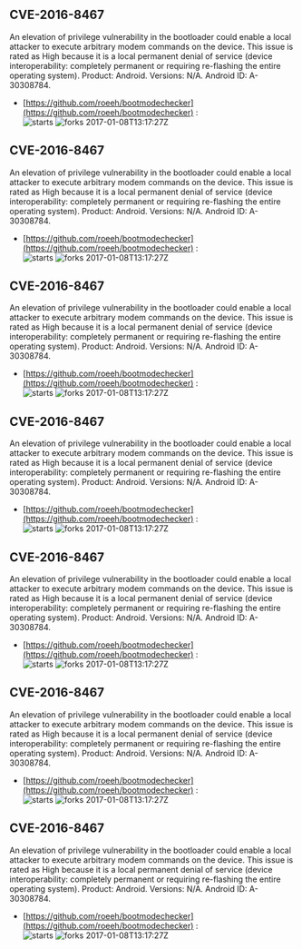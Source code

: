 ## CVE-2016-8467
 An elevation of privilege vulnerability in the bootloader could enable a local attacker to execute arbitrary modem commands on the device. This issue is rated as High because it is a local permanent denial of service (device interoperability: completely permanent or requiring re-flashing the entire operating system). Product: Android. Versions: N/A. Android ID: A-30308784.

- [https://github.com/roeeh/bootmodechecker](https://github.com/roeeh/bootmodechecker) :  
![starts](https://img.shields.io/github/stars/roeeh/bootmodechecker.svg) 
![forks](https://img.shields.io/github/forks/roeeh/bootmodechecker.svg) 
2017-01-08T13:17:27Z

## CVE-2016-8467
 An elevation of privilege vulnerability in the bootloader could enable a local attacker to execute arbitrary modem commands on the device. This issue is rated as High because it is a local permanent denial of service (device interoperability: completely permanent or requiring re-flashing the entire operating system). Product: Android. Versions: N/A. Android ID: A-30308784.

- [https://github.com/roeeh/bootmodechecker](https://github.com/roeeh/bootmodechecker) :  
![starts](https://img.shields.io/github/stars/roeeh/bootmodechecker.svg) 
![forks](https://img.shields.io/github/forks/roeeh/bootmodechecker.svg) 
2017-01-08T13:17:27Z

## CVE-2016-8467
 An elevation of privilege vulnerability in the bootloader could enable a local attacker to execute arbitrary modem commands on the device. This issue is rated as High because it is a local permanent denial of service (device interoperability: completely permanent or requiring re-flashing the entire operating system). Product: Android. Versions: N/A. Android ID: A-30308784.

- [https://github.com/roeeh/bootmodechecker](https://github.com/roeeh/bootmodechecker) :  
![starts](https://img.shields.io/github/stars/roeeh/bootmodechecker.svg) 
![forks](https://img.shields.io/github/forks/roeeh/bootmodechecker.svg) 
2017-01-08T13:17:27Z

## CVE-2016-8467
 An elevation of privilege vulnerability in the bootloader could enable a local attacker to execute arbitrary modem commands on the device. This issue is rated as High because it is a local permanent denial of service (device interoperability: completely permanent or requiring re-flashing the entire operating system). Product: Android. Versions: N/A. Android ID: A-30308784.

- [https://github.com/roeeh/bootmodechecker](https://github.com/roeeh/bootmodechecker) :  
![starts](https://img.shields.io/github/stars/roeeh/bootmodechecker.svg) 
![forks](https://img.shields.io/github/forks/roeeh/bootmodechecker.svg) 
2017-01-08T13:17:27Z

## CVE-2016-8467
 An elevation of privilege vulnerability in the bootloader could enable a local attacker to execute arbitrary modem commands on the device. This issue is rated as High because it is a local permanent denial of service (device interoperability: completely permanent or requiring re-flashing the entire operating system). Product: Android. Versions: N/A. Android ID: A-30308784.

- [https://github.com/roeeh/bootmodechecker](https://github.com/roeeh/bootmodechecker) :  
![starts](https://img.shields.io/github/stars/roeeh/bootmodechecker.svg) 
![forks](https://img.shields.io/github/forks/roeeh/bootmodechecker.svg) 
2017-01-08T13:17:27Z

## CVE-2016-8467
 An elevation of privilege vulnerability in the bootloader could enable a local attacker to execute arbitrary modem commands on the device. This issue is rated as High because it is a local permanent denial of service (device interoperability: completely permanent or requiring re-flashing the entire operating system). Product: Android. Versions: N/A. Android ID: A-30308784.

- [https://github.com/roeeh/bootmodechecker](https://github.com/roeeh/bootmodechecker) :  
![starts](https://img.shields.io/github/stars/roeeh/bootmodechecker.svg) 
![forks](https://img.shields.io/github/forks/roeeh/bootmodechecker.svg) 
2017-01-08T13:17:27Z

## CVE-2016-8467
 An elevation of privilege vulnerability in the bootloader could enable a local attacker to execute arbitrary modem commands on the device. This issue is rated as High because it is a local permanent denial of service (device interoperability: completely permanent or requiring re-flashing the entire operating system). Product: Android. Versions: N/A. Android ID: A-30308784.

- [https://github.com/roeeh/bootmodechecker](https://github.com/roeeh/bootmodechecker) :  
![starts](https://img.shields.io/github/stars/roeeh/bootmodechecker.svg) 
![forks](https://img.shields.io/github/forks/roeeh/bootmodechecker.svg) 
2017-01-08T13:17:27Z

